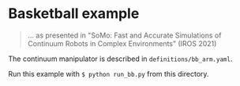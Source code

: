 # Basketball example
> ... as presented in "SoMo:  Fast  and  Accurate  Simulations  of  Continuum  Robots
in  Complex  Environments" (IROS 2021)

The continuum manipulator is described in `definitions/bb_arm.yaml`. 

Run this example with `$ python run_bb.py` from this directory.
